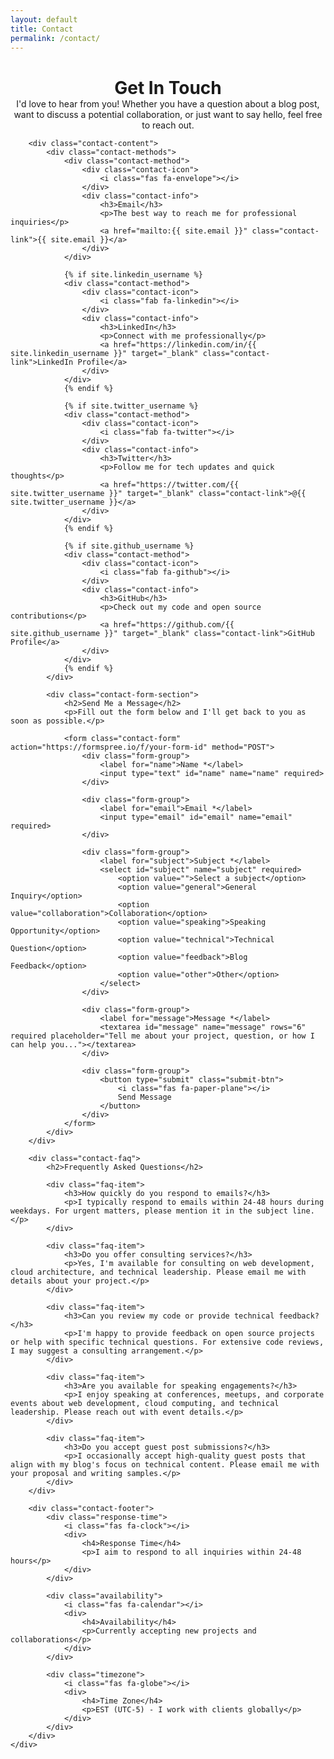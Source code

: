 ```yaml
---
layout: default
title: Contact
permalink: /contact/
---
```


<div class="contact-page">
    <div class="container">
        <div class="contact-header">
            <h1>Get In Touch</h1>
            <p>I'd love to hear from you! Whether you have a question about a blog post, want to discuss a potential collaboration, or just want to say hello, feel free to reach out.</p>
        </div>

        <div class="contact-content">
            <div class="contact-methods">
                <div class="contact-method">
                    <div class="contact-icon">
                        <i class="fas fa-envelope"></i>
                    </div>
                    <div class="contact-info">
                        <h3>Email</h3>
                        <p>The best way to reach me for professional inquiries</p>
                        <a href="mailto:{{ site.email }}" class="contact-link">{{ site.email }}</a>
                    </div>
                </div>

                {% if site.linkedin_username %}
                <div class="contact-method">
                    <div class="contact-icon">
                        <i class="fab fa-linkedin"></i>
                    </div>
                    <div class="contact-info">
                        <h3>LinkedIn</h3>
                        <p>Connect with me professionally</p>
                        <a href="https://linkedin.com/in/{{ site.linkedin_username }}" target="_blank" class="contact-link">LinkedIn Profile</a>
                    </div>
                </div>
                {% endif %}

                {% if site.twitter_username %}
                <div class="contact-method">
                    <div class="contact-icon">
                        <i class="fab fa-twitter"></i>
                    </div>
                    <div class="contact-info">
                        <h3>Twitter</h3>
                        <p>Follow me for tech updates and quick thoughts</p>
                        <a href="https://twitter.com/{{ site.twitter_username }}" target="_blank" class="contact-link">@{{ site.twitter_username }}</a>
                    </div>
                </div>
                {% endif %}

                {% if site.github_username %}
                <div class="contact-method">
                    <div class="contact-icon">
                        <i class="fab fa-github"></i>
                    </div>
                    <div class="contact-info">
                        <h3>GitHub</h3>
                        <p>Check out my code and open source contributions</p>
                        <a href="https://github.com/{{ site.github_username }}" target="_blank" class="contact-link">GitHub Profile</a>
                    </div>
                </div>
                {% endif %}
            </div>

            <div class="contact-form-section">
                <h2>Send Me a Message</h2>
                <p>Fill out the form below and I'll get back to you as soon as possible.</p>
                
                <form class="contact-form" action="https://formspree.io/f/your-form-id" method="POST">
                    <div class="form-group">
                        <label for="name">Name *</label>
                        <input type="text" id="name" name="name" required>
                    </div>
                    
                    <div class="form-group">
                        <label for="email">Email *</label>
                        <input type="email" id="email" name="email" required>
                    </div>
                    
                    <div class="form-group">
                        <label for="subject">Subject *</label>
                        <select id="subject" name="subject" required>
                            <option value="">Select a subject</option>
                            <option value="general">General Inquiry</option>
                            <option value="collaboration">Collaboration</option>
                            <option value="speaking">Speaking Opportunity</option>
                            <option value="technical">Technical Question</option>
                            <option value="feedback">Blog Feedback</option>
                            <option value="other">Other</option>
                        </select>
                    </div>
                    
                    <div class="form-group">
                        <label for="message">Message *</label>
                        <textarea id="message" name="message" rows="6" required placeholder="Tell me about your project, question, or how I can help you..."></textarea>
                    </div>
                    
                    <div class="form-group">
                        <button type="submit" class="submit-btn">
                            <i class="fas fa-paper-plane"></i>
                            Send Message
                        </button>
                    </div>
                </form>
            </div>
        </div>

        <div class="contact-faq">
            <h2>Frequently Asked Questions</h2>
            
            <div class="faq-item">
                <h3>How quickly do you respond to emails?</h3>
                <p>I typically respond to emails within 24-48 hours during weekdays. For urgent matters, please mention it in the subject line.</p>
            </div>
            
            <div class="faq-item">
                <h3>Do you offer consulting services?</h3>
                <p>Yes, I'm available for consulting on web development, cloud architecture, and technical leadership. Please email me with details about your project.</p>
            </div>
            
            <div class="faq-item">
                <h3>Can you review my code or provide technical feedback?</h3>
                <p>I'm happy to provide feedback on open source projects or help with specific technical questions. For extensive code reviews, I may suggest a consulting arrangement.</p>
            </div>
            
            <div class="faq-item">
                <h3>Are you available for speaking engagements?</h3>
                <p>I enjoy speaking at conferences, meetups, and corporate events about web development, cloud computing, and technical leadership. Please reach out with event details.</p>
            </div>
            
            <div class="faq-item">
                <h3>Do you accept guest post submissions?</h3>
                <p>I occasionally accept high-quality guest posts that align with my blog's focus on technical content. Please email me with your proposal and writing samples.</p>
            </div>
        </div>

        <div class="contact-footer">
            <div class="response-time">
                <i class="fas fa-clock"></i>
                <div>
                    <h4>Response Time</h4>
                    <p>I aim to respond to all inquiries within 24-48 hours</p>
                </div>
            </div>
            
            <div class="availability">
                <i class="fas fa-calendar"></i>
                <div>
                    <h4>Availability</h4>
                    <p>Currently accepting new projects and collaborations</p>
                </div>
            </div>
            
            <div class="timezone">
                <i class="fas fa-globe"></i>
                <div>
                    <h4>Time Zone</h4>
                    <p>EST (UTC-5) - I work with clients globally</p>
                </div>
            </div>
        </div>
    </div>
</div>

<style>
.contact-page {
    padding: var(--spacing-3xl) 0;
}

.contact-header {
    text-align: center;
    margin-bottom: var(--spacing-3xl);
}

.contact-header h1 {
    color: var(--accent-primary);
    margin-bottom: var(--spacing-lg);
}

.contact-header p {
    font-size: var(--font-size-lg);
    color: var(--text-secondary);
    max-width: 600px;
    margin: 0 auto;
}

.contact-content {
    display: grid;
    grid-template-columns: 1fr 1fr;
    gap: var(--spacing-3xl);
    margin-bottom: var(--spacing-3xl);
}

.contact-methods {
    display: flex;
    flex-direction: column;
    gap: var(--spacing-xl);
}

.contact-method {
    display: flex;
    align-items: flex-start;
    gap: var(--spacing-lg);
    padding: var(--spacing-lg);
    background-color: var(--bg-secondary);
    border-radius: var(--radius-lg);
    border: 1px solid var(--border-color);
    transition: all 0.2s ease;
}

.contact-method:hover {
    transform: translateY(-2px);
    box-shadow: var(--shadow-md);
}

.contact-icon {
    display: flex;
    align-items: center;
    justify-content: center;
    width: 50px;
    height: 50px;
    background-color: var(--accent-primary);
    color: white;
    border-radius: var(--radius-md);
    font-size: var(--font-size-xl);
    flex-shrink: 0;
}

.contact-info h3 {
    margin-bottom: var(--spacing-sm);
    color: var(--text-primary);
}

.contact-info p {
    color: var(--text-secondary);
    margin-bottom: var(--spacing-sm);
    font-size: var(--font-size-sm);
}

.contact-link {
    color: var(--accent-primary);
    font-weight: 500;
    text-decoration: none;
}

.contact-link:hover {
    color: var(--accent-secondary);
}

.contact-form-section {
    background-color: var(--bg-secondary);
    padding: var(--spacing-2xl);
    border-radius: var(--radius-lg);
    border: 1px solid var(--border-color);
}

.contact-form-section h2 {
    color: var(--accent-primary);
    margin-bottom: var(--spacing-md);
}

.contact-form-section > p {
    color: var(--text-secondary);
    margin-bottom: var(--spacing-xl);
}

.contact-form {
    display: flex;
    flex-direction: column;
    gap: var(--spacing-lg);
}

.form-group {
    display: flex;
    flex-direction: column;
}

.form-group label {
    margin-bottom: var(--spacing-sm);
    font-weight: 500;
    color: var(--text-primary);
}

.form-group input,
.form-group select,
.form-group textarea {
    padding: var(--spacing-md);
    border: 1px solid var(--border-color);
    border-radius: var(--radius-md);
    background-color: var(--bg-primary);
    color: var(--text-primary);
    font-size: var(--font-size-base);
    transition: border-color 0.2s ease;
}

.form-group input:focus,
.form-group select:focus,
.form-group textarea:focus {
    outline: none;
    border-color: var(--accent-primary);
    box-shadow: 0 0 0 3px rgba(49, 130, 206, 0.1);
}

.form-group textarea {
    resize: vertical;
    min-height: 120px;
}

.submit-btn {
    display: flex;
    align-items: center;
    justify-content: center;
    gap: var(--spacing-sm);
    padding: var(--spacing-md) var(--spacing-xl);
    background-color: var(--accent-primary);
    color: white;
    border: none;
    border-radius: var(--radius-md);
    font-size: var(--font-size-base);
    font-weight: 500;
    cursor: pointer;
    transition: all 0.2s ease;
}

.submit-btn:hover {
    background-color: var(--accent-secondary);
    transform: translateY(-1px);
}

.submit-btn:active {
    transform: translateY(0);
}

.contact-faq {
    margin-bottom: var(--spacing-3xl);
}

.contact-faq h2 {
    color: var(--accent-primary);
    margin-bottom: var(--spacing-xl);
    text-align: center;
}

.faq-item {
    margin-bottom: var(--spacing-xl);
    padding: var(--spacing-lg);
    background-color: var(--bg-secondary);
    border-radius: var(--radius-md);
    border: 1px solid var(--border-color);
}

.faq-item h3 {
    color: var(--text-primary);
    margin-bottom: var(--spacing-md);
}

.faq-item p {
    color: var(--text-secondary);
    margin: 0;
}

.contact-footer {
    display: grid;
    grid-template-columns: repeat(auto-fit, minmax(250px, 1fr));
    gap: var(--spacing-xl);
    padding: var(--spacing-2xl);
    background-color: var(--bg-secondary);
    border-radius: var(--radius-lg);
    border: 1px solid var(--border-color);
}

.contact-footer > div {
    display: flex;
    align-items: flex-start;
    gap: var(--spacing-md);
}

.contact-footer i {
    color: var(--accent-primary);
    font-size: var(--font-size-xl);
    margin-top: var(--spacing-xs);
}

.contact-footer h4 {
    margin-bottom: var(--spacing-sm);
    color: var(--text-primary);
}

.contact-footer p {
    margin: 0;
    color: var(--text-secondary);
    font-size: var(--font-size-sm);
}

@media (max-width: 768px) {
    .contact-content {
        grid-template-columns: 1fr;
        gap: var(--spacing-2xl);
    }
    
    .contact-method {
        flex-direction: column;
        text-align: center;
    }
    
    .contact-form-section {
        padding: var(--spacing-lg);
    }
    
    .contact-footer {
        grid-template-columns: 1fr;
        text-align: center;
    }
    
    .contact-footer > div {
        flex-direction: column;
        align-items: center;
    }
}
</style>
